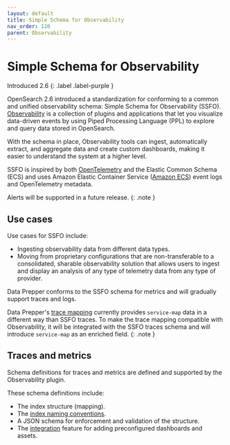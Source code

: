 ```yaml
---
layout: default
title: Simple Schema for Observability
nav_order: 120
parent: Observability
---
```


# Simple Schema for Observability
Introduced 2.6
{: .label .label-purple }

OpenSearch 2.6 introduced a standardization for conforming to a common and unified observability schema: Simple Schema for Observability (SSFO). [Observability]({{site.url}}{{site.baseurl}}/observing-your-data/index/) is a collection of plugins and applications that let you visualize data-driven events by using Piped Processing Language (PPL) to explore and query data stored in OpenSearch.

With the schema in place, Observability tools can ingest, automatically extract, and aggregate data and create custom dashboards, making it easier to understand the system at a higher level.

SSFO is inspired by both [OpenTelemetry](https://opentelemetry.io/docs/) and the Elastic Common Schema (ECS) and uses Amazon Elastic Container Service ([Amazon ECS](https://docs.aws.amazon.com/AmazonECS/latest/developerguide/ecs_cwe_events.html)) event logs and OpenTelemetry metadata.

Alerts will be supported in a future release.
{: .note }

## Use cases

Use cases for SSFO include:

* Ingesting observability data from different data types.
* Moving from proprietary configurations that are non-transferable to a consolidated, sharable observability solution that allows users to ingest and display an analysis of any type of telemetry data from any type of provider.

Data Prepper conforms to the SSFO schema for metrics and will gradually support traces and logs.

Data Prepper's [trace mapping]({{site.url}}{{site.baseurl}}/data-prepper/common-use-cases/trace-analytics/) currently provides `service-map` data in a different way than SSFO traces. To make the trace mapping compatible with Observability, it will be integrated with the SSFO traces schema and will introduce `service-map` as an enriched field.
{: .note }

## Traces and metrics

Schema definitions for traces and metrics are defined and supported by the Observability plugin.

These schema definitions include:

- The index structure (mapping).
- The [index naming conventions](https://github.com/opensearch-project/observability/issues/1405).
- A JSON schema for enforcement and validation of the structure.
- The [integration](https://github.com/opensearch-project/OpenSearch-Dashboards/issues/3412) feature for adding preconfigured dashboards and assets.
